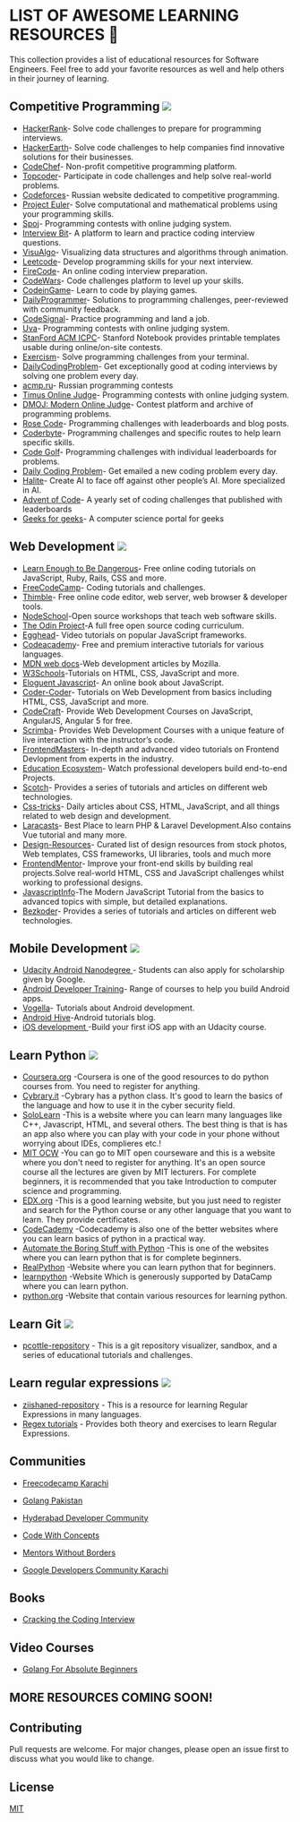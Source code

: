 # LIST OF AWESOME LEARNING RESOURCES 🚀

This collection provides a list of educational resources for Software Engineers. Feel free to add your favorite resources as well and help others in their journey of learning.

## Competitive Programming <img src="https://img.icons8.com/material-sharp/24/000000/programming.png"/>

- [HackerRank](https://www.hackerrank.com/)- Solve code challenges to prepare for programming interviews.
- [HackerEarth](https://www.hackerearth.com/)- Solve code challenges to help companies find innovative solutions for their businesses.
- [CodeChef](https://www.codechef.com/)- Non-profit competitive programming platform.
- [Topcoder](https://www.topcoder.com/)- Participate in code challenges and help solve real-world problems.
- [Codeforces](https://codeforces.com/)- Russian website dedicated to competitive programming.
- [Project Euler](https://projecteuler.net/)- Solve computational and mathematical problems using your programming skills.
- [Spoj](https://www.spoj.com/)- Programming contests with online judging system.
- [Interview Bit](https://www.interviewbit.com/)- A platform to learn and practice coding interview questions.
- [VisuAlgo](https://visualgo.net/en)- Visualizing data structures and algorithms through animation.
- [Leetcode](https://leetcode.com/)- Develop programming skills for your next interview.
- [FireCode](https://www.firecode.io/)- An online coding interview preparation.
- [CodeWars](https://www.codewars.com/)- Code challenges platform to level up your skills.
- [CodeinGame](https://www.codingame.com/start)- Learn to code by playing games.
- [DailyProgrammer](https://www.hackerrank.com/)- Solutions to programming challenges, peer-reviewed with community feedback.
- [CodeSignal](https://codesignal.com/)- Practice programming and land a job.
- [Uva](https://onlinejudge.org/)- Programming contests with online judging system.
- [StanFord ACM ICPC](https://github.com/jaehyunp/stanfordacm)- Stanford Notebook provides printable templates usable during online/on-site contests.
- [Exercism](https://exercism.io/)- Solve programming challenges from your terminal.
- [DailyCodingProblem](https://www.dailycodingproblem.com/)- Get exceptionally good at coding interviews by solving one problem every day.
- [acmp.ru](https://acmp.ru/)- Russian programming contests
- [Timus Online Judge](https://acm.timus.ru/?locale=en)- Programming contests with online judging system.
- [DMOJ: Modern Online Judge](https://dmoj.ca/)- Contest platform and archive of programming problems.
- [Rose Code](https://www.rosecode.net/)- Programming challenges with leaderboards and blog posts.
- [Coderbyte](https://coderbyte.com/)- Programming challenges and specific routes to help learn specific skills.
- [Code Golf](https://code.golf/)- Programming challenges with individual leaderboards for problems.
- [Daily Coding Problem](https://www.dailycodingproblem.com/)- Get emailed a new coding problem every day.
- [Halite](https://halite.io/)- Create AI to face off against other people’s AI. More specialized in AI.
- [Advent of Code](https://adventofcode.com/)- A yearly set of coding challenges that published with leaderboards
- [Geeks for geeks](https://www.geeksforgeeks.org/)- A computer science portal for geeks

## Web Development <img src="https://img.icons8.com/material-sharp/24/000000/html-5.png"/>

- [Learn Enough to Be Dangerous](https://www.learnenough.com/)- Free online coding tutorials on JavaScript, Ruby, Rails, CSS and more.
- [FreeCodeCamp](https://www.freecodecamp.org/)- Coding tutorials and challenges.
- [Thimble](https://foundation.mozilla.org/en/artifacts/thimble/)- Free online code editor, web server, web browser & developer tools.
- [NodeSchool](https://nodeschool.io/)-Open source workshops that teach web software skills.
- [The Odin Project](https://www.theodinproject.com/)-A full free open source coding curriculum.
- [Egghead](https://egghead.io/)- Video tutorials on popular JavaScript frameworks.
- [Codeacademy](https://www.codecademy.com/)- Free and premium interactive tutorials for various languages.
- [MDN web docs](https://developer.mozilla.org/en-US/docs/Learn)-Web development articles by Mozilla.
- [W3Schools](https://www.w3schools.com/)-Tutorials on HTML, CSS, JavaScript and more.
- [Eloguent Javascript](https://eloquentjavascript.net/)- An online book about JavaScript.
- [Coder-Coder](https://coder-coder.com/)- Tutorials on Web Development from basics including HTML, CSS, JavaScript and more.
- [CodeCraft](https://codecraft.tv/)- Provide Web Development Courses on JavaScript, AngularJS, Angular 5 for free.
- [Scrimba](https://scrimba.com/)- Provides Web Development Courses with a unique feature of live interaction with the instructor’s code.
- [FrontendMasters](https://frontendmasters.com/)- In-depth and advanced video tutorials on Frontend Devlopment from experts in the industry.
- [Education Ecosystem](https://www.education-ecosystem.com/)- Watch professional developers build end-to-end Projects.
- [Scotch](https://scotch.io/)- Provides a series of tutorials and articles on different web technologies.
- [Css-tricks](https://css-tricks.com/)- Daily articles about CSS, HTML, JavaScript, and all things related to web design and development.
- [Laracasts](https://laracasts.com/)- Best Place to learn PHP & Laravel Development.Also contains Vue tutorial and many more.
- [Design-Resources](https://github.com/bradtraversy/design-resources-for-developers)- Curated list of design resources from stock photos, Web templates, CSS frameworks, UI libraries, tools and much more
- [FrontendMentor](https://www.frontendmentor.io)- Improve your front-end skills by building real projects.Solve real-world HTML, CSS and JavaScript challenges whilst working to professional designs.
- [JavascriptInfo](https://javascript.info/)-The Modern JavaScript Tutorial from the basics to advanced topics with simple, but detailed explanations.
- [Bezkoder](https://bezkoder.com/)- Provides a series of tutorials and articles on different web technologies.

## Mobile Development <img src="https://img.icons8.com/material-sharp/50/000000/android-os.png"/>

- [Udacity Android Nanodegree ](https://www.udacity.com/course/android-developer-nanodegree-by-google--nd801)- Students can also apply for scholarship given by Google.
- [Android Developer Training](https://developer.android.com/courses)- Range of courses to help you build Android apps.
- [Vogella](https://www.vogella.com/tutorials/android.html)- Tutorials about Android development.
- [Android Hive](https://nodeschool.io/)-Android tutorials blog.
- [iOS development ](https://www.udacity.com/course/intro-to-ios-app-development-with-swift--ud585)-Build your first iOS app with an Udacity course.

## Learn Python <img src="https://img.icons8.com/metro/26/000000/python.png"/>

- [Coursera.org](https://www.coursera.org/) -Coursera is one of the good resources to do python courses from. You need to register for anything.
- [Cybrary.it](https://www.cybrary.it/course/python/) -Cybrary has a python class. It's good to learn the basics of the language and how to use it in the cyber security field.
- [SoloLearn](https://www.sololearn.com/) -This is a website where you can learn many languages like C++, Javascript, HTML, and several others. The best thing is that is has an app also where you can play with your code in your phone without worrying about IDEs, complieres etc.!
- [MIT OCW](https://ocw.mit.edu/courses/electrical-engineering-and-computer-science/6-00-introduction-to-computer-science-and-programming-fall-2008/index.htm) -You can go to MIT open courseware and this is a website where you don't need to register for anything. It's an open source course all the lectures are given by MIT lecturers. For complete beginners, it is recommended that you take Introduction to computer science and programming.
- [EDX.org](http://www.edx.org/) -This is a good learning website, but you just need to register and search for the Python course or any other language that you want to learn. They provide certificates.
- [CodeCademy](https://www.codecademy.com/) -Codecademy is also one of the better websites where you can learn basics of python in a practical way.
- [Automate the Boring Stuff with Python](https://automatetheboringstuff.com/) -This is one of the websites where you can learn python that is for complete beginners.
- [RealPython](https://realpython.com/start-here/) -Website where you can learn python that for beginners.
- [learnpython](https://www.learnpython.org/) -Website Which is generously supported by DataCamp where you can learn python.
- [python.org](https://wiki.python.org/moin/BeginnersGuide/Programmers) -Website that contain various resources for learning python.

## Learn Git <img src="https://img.icons8.com/wired/64/000000/compare-git.png"/>

- [pcottle-repository](https://github.com/pcottle/learnGitBranching) - This is a git repository visualizer, sandbox, and a series of educational tutorials and challenges.

## Learn regular expressions <img src="https://img.icons8.com/officexs/16/000000/regex.png"/>

- [ziishaned-repository](https://github.com/ziishaned/learn-regex) - This is a resource for learning Regular Expressions in many languages.
- [Regex tutorials](http://regextutorials.com/) - Provides both theory and exercises to learn Regular Expressions.

## Communities

- [Freecodecamp Karachi](https://www.facebook.com/groups/free.code.camp.karachi)

- [Golang Pakistan](https://www.facebook.com/groups/2547735885480597)

- [Hyderabad Developer Community](https://www.facebook.com/groups/HyderabadDeveloperCommunity)

- [Code With Concepts](https://www.facebook.com/groups/codewithconcepts)

- [Mentors Without Borders](https://www.facebook.com/MentorsWB)

- [Google Developers Community Karachi](https://www.facebook.com/groups/GDGKolachi)

## Books 
- [Cracking the Coding Interview](https://www.google.com/url?sa=t&source=web&rct=j&url=https://cin.ufpe.br/~fbma/Crack/Cracking%2520the%2520Coding%2520Interview%2520189%2520Programming%2520Questions%2520and%2520Solutions.pdf&ved=2ahUKEwjypc602JnuAhVUuXEKHd5SCnYQFjAAegQIARAB&usg=AOvVaw3vI5dXqJ_ptFWhjqeUJeY_)

## Video Courses 
- [Golang For Absolute Beginners](https://youtube.com/playlist?list=PLf-kTzgXA1gxcQDIoCYxP3kk_fCPZnFXr)


## MORE RESOURCES COMING SOON!

## Contributing

Pull requests are welcome. For major changes, please open an issue first to discuss what you would like to change.

## License

[MIT](https://choosealicense.com/licenses/mit/)
